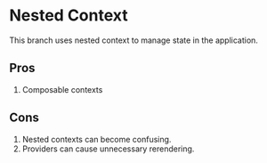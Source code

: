 # Nested Context

This branch uses nested context to manage state in the application.

## Pros

1.  Composable contexts

## Cons

1.  Nested contexts can become confusing.
1.  Providers can cause unnecessary rerendering.
